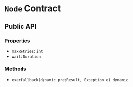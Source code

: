 # `Node` Contract

## Public API

### Properties

- `maxRetries`: `int`
- `wait`: `Duration`

### Methods

- `execFallback(dynamic prepResult, Exception e)`: `dynamic`
